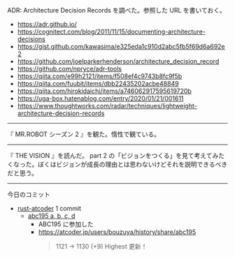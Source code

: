 ADR: Architecture Decision Records を調べた。参照した URL を書いておく。

- <https://adr.github.io/>
- <https://cognitect.com/blog/2011/11/15/documenting-architecture-decisions>
- <https://gist.github.com/kawasima/e325eda1c910d2abc5fb5f69d6a692e2>
- <https://github.com/joelparkerhenderson/architecture_decision_record>
- <https://github.com/npryce/adr-tools>
- <https://qiita.com/e99h2121/items/f508ef4c9743b8fc9f5b>
- <https://qiita.com/fuubit/items/dbb22435202acbe48849>
- <https://qiita.com/hirokidaichi/items/a746062917595619720b>
- <https://uga-box.hatenablog.com/entry/2020/01/21/001611>
- <https://www.thoughtworks.com/radar/techniques/lightweight-architecture-decision-records>

---

『 MR.ROBOT シーズン 2 』を観た。惰性で観ている。

---

『 THE VISION 』を読んだ。 part 2 の「ビジョンをつくる」を見て考えてみたくなった。ぼくはビジョンが成長の理由とは思わないけどそれを説明できるべきだと思う。

---

今日のコミット

- [rust-atcoder](https://github.com/bouzuya/rust-atcoder) 1 commit
  - [abc195 a, b, c, d](https://github.com/bouzuya/rust-atcoder/commit/b6a90efa3b73aa87dc7ce5fa7cb0d897ad0450c0)
    - ABC195 に参加した
    - <https://atcoder.jp/users/bouzuya/history/share/abc195>
      > 1121 → 1130 (+9) Highest 更新！
